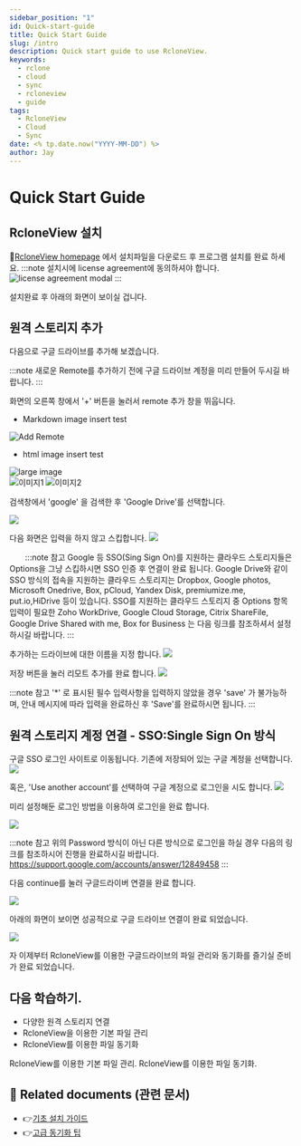 ```yaml
---
sidebar_position: "1"
id: Quick-start-guide
title: Quick Start Guide
slug: /intro
description: Quick start guide to use RcloneView.
keywords:
  - rclone
  - cloud
  - sync
  - rcloneview
  - guide
tags:
  - RcloneView
  - Cloud
  - Sync
date: <% tp.date.now("YYYY-MM-DD") %>
author: Jay
---
```


# Quick Start Guide

## RcloneView 설치

[RcloneView homepage](https://rcloneview.com/src/download.html) 에서 설치파일을 다운로드 후 프로그램 설치를 완료
하세요. 
:::note
설치시에 license agreement에 동의하셔야 합니다. 
<img src="/support/images/Pasted%20image%2020250506191753.png" alt="license agreement modal" class="img-small img-left" />
:::




설치완료 후 아래의 화면이 보이실 겁니다. 

## 원격 스토리지 추가

다음으로 구글 드라이브를 추가해 보겠습니다. 

:::note
새로운 Remote를 추가하기 전에 구글 드라이브 계정을 미리 만들어 두시길 바랍니다. 
:::

화면의 오른쪽 창에서 '+' 버튼을 눌러서 remote 추가 창을 뛰웁니다.

- Markdown image insert test
<img src="/support/images/Pasted%20image%2020250508144524.png" alt="Add Remote" class="img-small img-center" />

- html image insert test
<img src="/support/images/Pasted%20image%2020250508144524.png" alt="large image" width="auto" class="img-small" />
<div class="img-grid-2">
  <img src="/support/images/Pasted%20image%2020250508144524.png" alt="이미지1" />
  <img src="/support/images/Pasted%20image%2020250508144524.png" alt="이미지2" />
</div>



검색창에서 'google' 을 검색한 후 'Google Drive'를 선택합니다. 

![](en/howto/img/Pasted%20image%2020250508154442.png)

다음 화면은 입력을 하지 않고 스킵합니다. 
![](en/howto/img/Pasted%20image%2020250508160223.png)

  
     
:::note 참고
Google 등 SSO(Sing Sign On)를 지원하는 클라우드 스토리지들은 Options을 그냥 스킵하시면 SSO 인증 후 연결이 완료 됩니다.
Google Drive와 같이 SSO 방식의 접속을 지원하는 클라우드 스토리지는 Dropbox, Google photos, Microsoft Onedrive, Box, pCloud, Yandex Disk, premiumize.me, put.io,HiDrive 등이 있습니다.
SSO를 지원하는 클라우드 스토리지 중 Options 항목 입력이 필요한 Zoho WorkDrive, Google Cloud Storage, Citrix ShareFile, Google Drive Shared with me, Box for Business 는 다음 링크를 참조하셔서 설정하시길 바랍니다. 
:::

추가하는 드라이브에 대한 이름을 지정 합니다. 
![](en/howto/img/Pasted%20image%2020250508160259.png)

저장 버튼을 눌러 리모트 추가를 완료 합니다. 
![](en/howto/img/Pasted%20image%2020250508160511.png)

:::note 참고
'*' 로 표시된 필수 입력사항을 입력하지 않았을 경우 'save' 가 불가능하며, 안내 메시지에 따라 입력을 완료하신 후 'Save'를 완료하시면 됩니다.
:::

## 원격 스토리지 계정 연결 - SSO:Single Sign On 방식

구글 SSO 로그인 사이트로 이동됩니다. 
기존에 저장되어 있는 구글 계정을 선택합니다.
![](en/howto/img/Pasted%20image%2020250508163942.png)

혹은, 'Use another account'를 선택하여 구글 계정으로 로그인을 시도 합니다.
![](en/howto/img/Pasted%20image%2020250508164017.png)


미리 설정해둔 로그인 방법을 이용하여 로그인을 완료 합니다. 


![](en/howto/img/Pasted%20image%2020250508164537.png)

:::note 참고
위의 Password 방식이 아닌 다른 방식으로 로그인을 하실 경우 다음의 링크를 참조하시어 진행을 완료하시길 바랍니다. https://support.google.com/accounts/answer/12849458 
:::

다음 continue를 눌러 구글드라이버 연결을 완료 합니다. 

![](en/howto/img/Pasted%20image%2020250508170238.png)

아래의 화면이 보이면 성공적으로 구글 드라이브 연결이 완료 되었습니다. 

![](en/howto/img/Pasted%20image%2020250508170443.png)

자 이제부터 RcloneView를 이용한 구글드라이브의 파일 관리와 동기화를 즐기실 준비가 완료 되었습니다. 

## 다음 학습하기.

- 다양한 원격 스토리지 연결
- RcloneView을 이용한 기본 파일 관리
- RcloneView를 이용한 파일 동기화

RcloneView를 이용한 기본 파일 관리.
RcloneView를 이용한 파일 동기화.

## 📎 Related documents (관련 문서)

- 👉[기초 설치 가이드](app://obsidian.md/tutorials/install-guide)
- 👉[고급 동기화 팁](app://obsidian.md/guides/advanced-sync)

